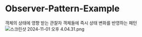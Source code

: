 # Observer-Pattern-Example
객체의 상태에 영향 받는 관찰자 객체들에 즉시 상태 변화를 반영하는 패턴
![스크린샷 2024-11-01 오후 4.04.31.png](..%2F..%2F..%2F..%2F..%2Fvar%2Ffolders%2Fdj%2Fhfv8626506lb0_67zxqcht3w0000gn%2FT%2FTemporaryItems%2FNSIRD_screencaptureui_kvueWP%2F%EC%8A%A4%ED%81%AC%EB%A6%B0%EC%83%B7%202024-11-01%20%EC%98%A4%ED%9B%84%204.04.31.png)
